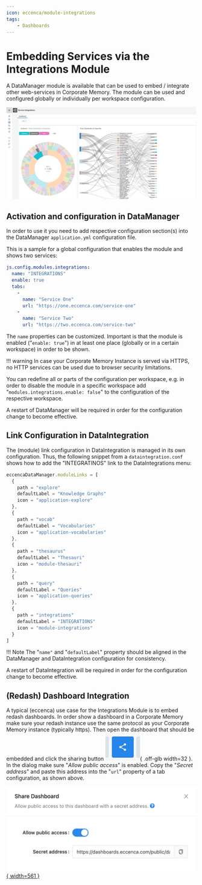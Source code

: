 ```yaml
---
icon: eccenca/module-integrations
tags:
    - Dashboards
---
```

# Embedding Services via the Integrations Module

A DataManager module is available that can be used to embed / integrate other web-services in Corporate Memory. The module can be used and configured globally or individually per workspace configuration.

![image](integration.png)

## Activation and configuration in DataManager

In order to use it you need to add respective configuration section(s) into the DataManager `application.yml` configuration file.

This is a sample for a global configuration that enables the module and shows two services:

``` yaml
js.config.modules.integrations:
  name: "INTEGRATIONS"
  enable: true
  tabs:
    -
      name: "Service One"
      url: "https://one.eccenca.com/service-one"
    -
      name: "Service Two"
      url: "https://two.eccenca.com/service-two"
```

The `name` properties can be customized. Important is that the module is enabled ("`enable: true`") in at least one place (globally or in a certain workspace) in order to be shown.

!!! warning
    In case your Corporate Memory Instance is served via HTTPS, no HTTP services can be used due to browser security limitations.

You can redefine all or parts of the configuration per workspace, e.g. in order to disable the module in a specific workspace add "`modules.integrations.enable: false`" to the configuration of the respective workspace.

A restart of DataManager will be required in order for the configuration change to become effective.

## Link Configuration in DataIntegration

The (module) link configuration in DataIntegration is managed in its own configuration. Thus, the following snippet from a `dataintegration.conf`  shows how to add the "INTEGRATINOS" link to the DataIntegrations menu:

``` js
eccencaDataManager.moduleLinks = [
  {
    path = "explore"
    defaultLabel = "Knowledge Graphs"
    icon = "application-explore"
  },
  {
    path = "vocab"
    defaultLabel = "Vocabularies"
    icon = "application-vocabularies"
  },
  {
    path = "thesaurus"
    defaultLabel = "Thesauri"
    icon = "module-thesauri"
  },
  {
    path = "query"
    defaultLabel = "Queries"
    icon = "application-queries"
  },
  {
    path = "integrations"
    defaultLabel = "INTEGRATIONS"
    icon = "module-integrations"
  }
]
```

!!! Note
    The "`name"` and "`defaultLabel`" property should be aligned in the DataManager and DataIntegration configuration for consistency.

A restart of DataIntegration will be required in order for the configuration change to become effective.

## (Redash) Dashboard Integration

A typical (eccenca) use case for the Integrations Module is to embed redash dashboards. In order show a dashboard in a Corporate Memory make sure your redash instance use the same protocol as your Corporate Memory instance (typically https). Then open the dashboard that should be embedded and click the sharing button ![](./share.png){ .off-glb width=32 }. In the dialog make sure "*Allow public access*" is enabled. Copy the "*Secret address*" and paste this address into the "`url`" property of a tab configuration, as shown above.

[![](./share_dashboard.png){ width=561 }](./share_dashboard.png)
